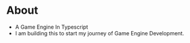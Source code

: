 # About
- A Game Engine In Typescript
- I am building this to start my journey of Game Engine Development.
